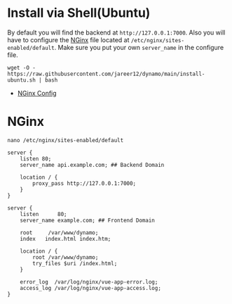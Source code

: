 # Install via Shell(Ubuntu)

By default you will find the backend at `http://127.0.0.1:7000`. Also you will have to configure the [NGinx](#NGinx) file located at `/etc/nginx/sites-enabled/default`. Make sure you put your own `server_name` in the configure file.

```shell
wget -O - https://raw.githubusercontent.com/jareer12/dynamo/main/install-ubuntu.sh | bash
```

- [NGinx Config](#NGinx)

# NGinx

```shell
nano /etc/nginx/sites-enabled/default
```

```nginx
server {
    listen 80;
    server_name api.example.com; ## Backend Domain

    location / {
        proxy_pass http://127.0.0.1:7000;
    }
}

server {
    listen      80;
    server_name example.com; ## Frontend Domain

    root     /var/www/dynamo;
    index   index.html index.htm;

    location / {
        root /var/www/dynamo;
        try_files $uri /index.html;
    }

    error_log  /var/log/nginx/vue-app-error.log;
    access_log /var/log/nginx/vue-app-access.log;
}
```
